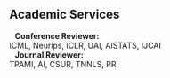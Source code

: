 ## Academic Services

<h4 style="margin:0 10px 0;">Conference Reviewer:</h4> <autoclor>ICML, Neurips, ICLR, UAI, AISTATS, IJCAI</autocolor>
 


<h4 style="margin:0 10px 0;">Journal Reviewer:</h4> <autoclor>TPAMI, AI, CSUR, TNNLS, PR</autocolor>

